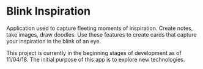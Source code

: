 # Blink Inspiration
Application used to capture fleeting moments of inspiration.
Create notes, take images, draw doodles.
Use these features to create cards that capture your inspiration in the blink of an eye.

This project is currently in the beginning stages of development as of 11/04/18.
The initial purpose of this app is to explore new technologies.

